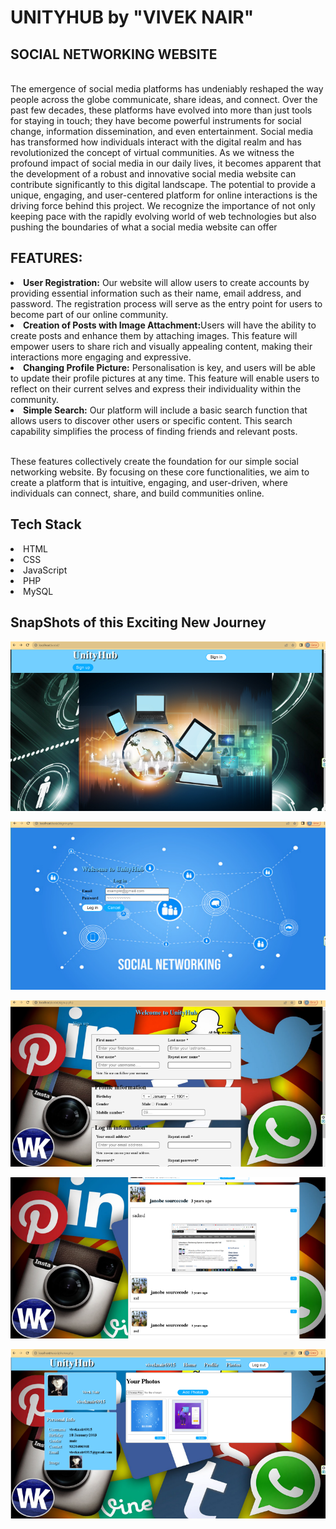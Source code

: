 <h1>UNITYHUB by "VIVEK NAIR"</h1>
<h2>SOCIAL NETWORKING WEBSITE</h2><br>
The emergence of social media platforms has undeniably reshaped the way people across the globe communicate, share ideas, and connect. Over the past few decades, these platforms have evolved into more than just tools for staying in touch; they have become powerful instruments for social change, information dissemination, and even entertainment. Social media has transformed how individuals interact with the digital realm and has revolutionized the concept of virtual communities.
As we witness the profound impact of social media in our daily lives, it becomes apparent that the development of a robust and innovative social media website can contribute significantly to this digital landscape. The potential to provide a unique, engaging, and user-centered platform for online interactions is the driving force behind this project. We recognize the importance of not only keeping pace with the rapidly evolving world of web technologies but also pushing the boundaries of what a social media website can offer<br>

<h2>FEATURES:</h2>
<li><b>User Registration:</b> Our website will allow users to create accounts by providing essential information such as their name, email address, and password. The registration process will serve as the entry point for users to become part of our online community. </li>
<li><b>Creation of Posts with Image Attachment:</b>Users will have the ability to create posts and enhance them by attaching images. This feature will empower users to share rich and visually appealing content, making their interactions more engaging and expressive.</li>
<li><b>Changing Profile Picture:</b> Personalisation is key, and users will be able to update their profile pictures at any time. This feature will enable users to reflect on their current selves and express their individuality within the community.</li>
<li><b>Simple Search:</b> Our platform will include a basic search function that allows users to discover other users or specific content. This search capability simplifies the process of finding friends and relevant posts.</li><br>

These features collectively create the foundation for our simple social networking website. By focusing on these core functionalities, we aim to create a platform that is intuitive, engaging, and user-driven, where individuals can connect, share, and build communities online.<br>

<h2>Tech Stack</h2>
<li>HTML</li>
<li>CSS</li>
<li>JavaScript</li>
<li>PHP</li>
<li>MySQL</li>

<h2>SnapShots of this Exciting New Journey</h2>

![main1](https://github.com/viveknair6915/UNITYHUB/blob/main/social/main1.png)

![login](https://github.com/viveknair6915/UNITYHUB/blob/main/social/login.png)

![signup](https://github.com/viveknair6915/UNITYHUB/blob/main/social/signup.png)

![comment](https://github.com/viveknair6915/UNITYHUB/blob/main/social/comment.png)

![gallery](https://github.com/viveknair6915/UNITYHUB/blob/main/social/gallery.png)
